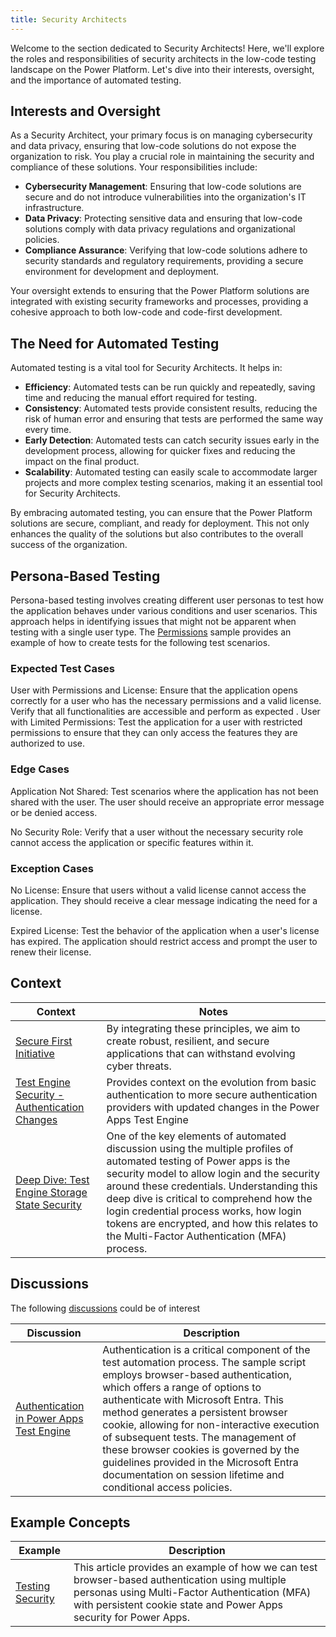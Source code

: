 ```yaml
---
title: Security Architects
---
```


Welcome to the section dedicated to Security Architects! Here, we'll explore the roles and responsibilities of security architects in the low-code testing landscape on the Power Platform. Let's dive into their interests, oversight, and the importance of automated testing.

## Interests and Oversight

As a Security Architect, your primary focus is on managing cybersecurity and data privacy, ensuring that low-code solutions do not expose the organization to risk. You play a crucial role in maintaining the security and compliance of these solutions. Your responsibilities include:

- **Cybersecurity Management**: Ensuring that low-code solutions are secure and do not introduce vulnerabilities into the organization's IT infrastructure.
- **Data Privacy**: Protecting sensitive data and ensuring that low-code solutions comply with data privacy regulations and organizational policies.
- **Compliance Assurance**: Verifying that low-code solutions adhere to security standards and regulatory requirements, providing a secure environment for development and deployment.

Your oversight extends to ensuring that the Power Platform solutions are integrated with existing security frameworks and processes, providing a cohesive approach to both low-code and code-first development.

## The Need for Automated Testing

Automated testing is a vital tool for Security Architects. It helps in:

- **Efficiency**: Automated tests can be run quickly and repeatedly, saving time and reducing the manual effort required for testing.
- **Consistency**: Automated tests provide consistent results, reducing the risk of human error and ensuring that tests are performed the same way every time.
- **Early Detection**: Automated tests can catch security issues early in the development process, allowing for quicker fixes and reducing the impact on the final product.
- **Scalability**: Automated testing can easily scale to accommodate larger projects and more complex testing scenarios, making it an essential tool for Security Architects.

By embracing automated testing, you can ensure that the Power Platform solutions are secure, compliant, and ready for deployment. This not only enhances the quality of the solutions but also contributes to the overall success of the organization.

## Persona-Based Testing
Persona-based testing involves creating different user personas to test how the application behaves under various conditions and user scenarios. This approach helps in identifying issues that might not be apparent when testing with a single user type. The [Permissions](https://github.com/microsoft/PowerApps-TestEngine/blob/integration/samples/permissions/README.md) sample provides an example of how to create tests for the following test scenarios.

### Expected Test Cases

User with Permissions and License: Ensure that the application opens correctly for a user who has the necessary permissions and a valid license. Verify that all functionalities are accessible and perform as expected
.
User with Limited Permissions: Test the application for a user with restricted permissions to ensure that they can only access the features they are authorized to use.

### Edge Cases

Application Not Shared: Test scenarios where the application has not been shared with the user. The user should receive an appropriate error message or be denied access.

No Security Role: Verify that a user without the necessary security role cannot access the application or specific features within it.

### Exception Cases

No License: Ensure that users without a valid license cannot access the application. They should receive a clear message indicating the need for a license.

Expired License: Test the behavior of the application when a user's license has expired. The application should restrict access and prompt the user to renew their license.

## Context

| Context | Notes |
|---------|-------|
| [Secure First Initiative](../context/security-first-initiative.md) | By integrating these principles, we aim to create robust, resilient, and secure applications that can withstand evolving cyber threats. |
| [Test Engine Security - Authentication Changes](../context/security-testengine-authentication-changes.md) | Provides context on the evolution from basic authentication to more secure authentication providers with updated changes in the Power Apps Test Engine |
| [Deep Dive: Test Engine Storage State Security](../context/security-testengine-storage-state-deep-dive.md) | One of the key elements of automated discussion using the multiple profiles of automated testing of Power apps is the security model to allow login and the security around these credentials. Understanding this deep dive is critical to comprehend how the login credential process works, how login tokens are encrypted, and how this relates to the Multi-Factor Authentication (MFA) process. |

## Discussions

The following [discussions](../discussion) could be of interest

| Discussion | Description |
|------------|-------------|
| [Authentication in Power Apps Test Engine](../discussion/authentication.md) | Authentication is a critical component of the test automation process. The sample script employs browser-based authentication, which offers a range of options to authenticate with Microsoft Entra. This method generates a persistent browser cookie, allowing for non-interactive execution of subsequent tests. The management of these browser cookies is governed by the guidelines provided in the Microsoft Entra documentation on session lifetime and conditional access policies. |[Link](https://github.com/Grant-Archibald-MS/powerfuldev-testing/issues/8)

## Example Concepts

| Example | Description |
|---------|-------------|
| [Testing Security](../examples/testing-security.md) | This article provides an example of how we can test browser-based authentication using multiple personas using Multi-Factor Authentication (MFA) with persistent cookie state and Power Apps security for Power Apps. 